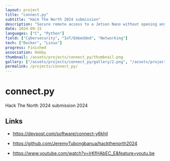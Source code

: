 ```yaml
---
layout: project
title: "connect.py"
subtitle: "Hack The North 2024 submission"
description: "Secure remote access to a Jetson Nano without opening any ports in an air-gapped environment"
date: 2024-09-15
languages: ["C", "Python"]
field: ["Cybersecurity", "IoT/Embedded", "Networking"]
tech: ["Docker", "Linux"]
progress: Finished
association: Hobby
thumbnail: /assets/projects/connect_py/thumbnail.png
gallery: ["/assets/projects/connect_py/gallery/2.png", "/assets/projects/connect_py/gallery/3.png", "/assets/projects/connect_py/gallery/4.png", "/assets/projects/connect_py/gallery/5.png", "/assets/projects/connect_py/gallery/thumbnail.png"]
permalink: /projects/connect_py/
---
```


# connect.py

Hack The North 2024 submission 2024

## Links

- <https://devpost.com/software/connect-y6khjl>

- <https://github.com/JeremyTubongbanua/hackthenorth2024>

- <https://www.youtube.com/watch?v=lrKfHAbEC_E&feature=youtu.be>
